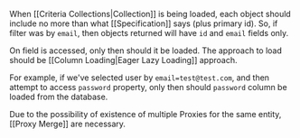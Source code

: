 When [[Criteria Collections|Collection]] is being loaded, each object should include no more than what [[Specification]] says (plus primary id). So, if filter was by `email`, then objects returned will have `id` and `email` fields only.

On field is accessed, only then should it be loaded. The approach to load should be [[Column Loading|Eager Lazy Loading]] approach.

For example, if we've selected user by `email=test@test.com`, and then attempt to access `password` property, only then should `password` column be loaded from the database.

Due to the possibility of existence of multiple Proxies for the same entity, [[Proxy Merge]] are necessary.
